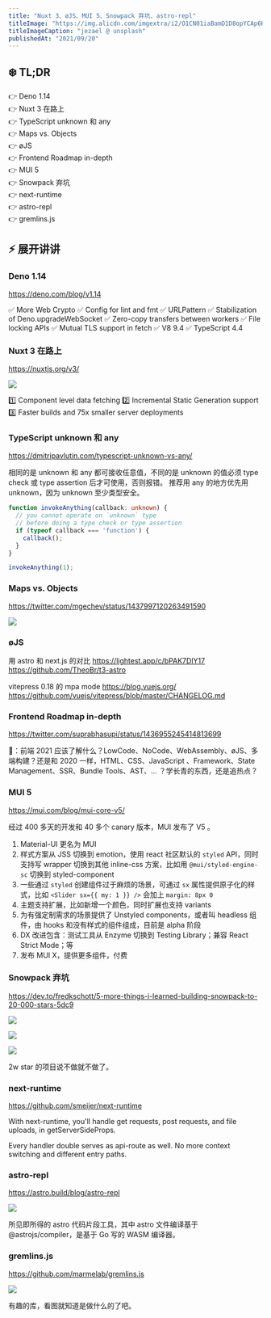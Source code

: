 ```yaml
---
title: "Nuxt 3、øJS、MUI 5、Snowpack 弃坑、astro-repl"
titleImage: "https://img.alicdn.com/imgextra/i2/O1CN01iaBamD1D8opYCAp6K_!!6000000000172-0-tps-1920-1239.jpg"
titleImageCaption: "jezael @ unsplash"
publishedAt: "2021/09/20"
---
```



## ❄️ TL;DR

👉 Deno 1.14<br />
👉 Nuxt 3 在路上<br />
👉 TypeScript unknown 和 any <br />
👉 Maps vs. Objects<br />
👉 øJS<br />
👉 Frontend Roadmap in-depth<br />
👉 MUI 5<br />
👉 Snowpack 弃坑<br />
👉 next-runtime<br />
👉 astro-repl<br />
👉 gremlins.js<br />

## ⚡ 展开讲讲

### Deno 1.14
https://deno.com/blog/v1.14

✅ More Web Crypto
✅ Config for lint and fmt
✅ URLPattern
✅ Stabilization of Deno.upgradeWebSocket
✅ Zero-copy transfers between workers
✅ File locking APIs
✅ Mutual TLS support in fetch
✅ V8 9.4
✅ TypeScript 4.4

### Nuxt 3 在路上
https://nuxtjs.org/v3/

![](https://img.alicdn.com/imgextra/i1/O1CN0105MpcK1SWNR2syQPA_!!6000000002254-2-tps-2450-1260.png)

1️⃣ Component level data fetching
2️⃣ Incremental Static Generation support
3️⃣ Faster builds and 75x smaller server deployments

### TypeScript unknown 和 any 
https://dmitripavlutin.com/typescript-unknown-vs-any/

相同的是 unknown 和 any 都可接收任意值，不同的是 unknown 的值必须 type check 或 type assertion 后才可使用，否则报错。 推荐用 any 的地方优先用 unknown，因为 unknown 至少类型安全。

```ts
function invokeAnything(callback: unknown) {
  // you cannot operate on `unknown` type 
  // before doing a type check or type assertion
  if (typeof callback === 'function') {
    callback();
  }
}

invokeAnything(1);
```

### Maps vs. Objects
https://twitter.com/mgechev/status/1437997120263491590

![](https://img.alicdn.com/imgextra/i1/O1CN01L5jDmb1yht61SsObI_!!6000000006611-2-tps-1262-1800.png)

### øJS

用 astro 和 next.js 的对比
https://lightest.app/c/bPAK7DIY17
https://github.com/TheoBr/t3-astro

vitepress 0.18 的 mpa mode
https://blog.vuejs.org/
https://github.com/vuejs/vitepress/blob/master/CHANGELOG.md

### Frontend Roadmap in-depth
https://twitter.com/suprabhasupi/status/1436955245414813699

🤔：前端 2021 应该了解什么？LowCode、NoCode、WebAssembly、øJS、多端构建？还是和 2020 一样，HTML、CSS、JavaScript 、Framework、State Management、SSR、Bundle Tools、AST、... ？学长青的东西，还是追热点？

### MUI 5
https://mui.com/blog/mui-core-v5/

经过 400 多天的开发和 40 多个 canary 版本，MUI 发布了 V5 。

1. Material-UI 更名为 MUI
2. 样式方案从 JSS 切换到 emotion，使用 react 社区默认的 `styled` API，同时支持写 wrapper 切换到其他 inline-css 方案，比如用 `@mui/styled-engine-sc` 切换到 styled-component
3. 一些通过 `styled` 创建组件过于麻烦的场景，可通过 `sx` 属性提供原子化的样式，比如 `<Slider sx={{ my: 1 }} />` 会加上 `margin: 8px 0`
4. 主题支持扩展，比如新增一个颜色，同时扩展也支持 variants
5. 为有强定制需求的场景提供了 Unstyled components，或者叫 headless 组件，由 hooks 和没有样式的组件组成，目前是 alpha 阶段
6. DX 改进包含：测试工具从 Enzyme 切换到 Testing Library；兼容 React Strict Mode；等
7. 发布 MUI X，提供更多组件，付费

### Snowpack 弃坑
https://dev.to/fredkschott/5-more-things-i-learned-building-snowpack-to-20-000-stars-5dc9

![](https://img.alicdn.com/imgextra/i1/O1CN01TqTTja1OQBcaKEsjs_!!6000000001699-2-tps-1420-768.png)

![](https://img.alicdn.com/imgextra/i4/O1CN011nXGvL1tQsJ80hRha_!!6000000005897-2-tps-2622-1420.png)

![](https://img.alicdn.com/imgextra/i4/O1CN01Sqz3Md1PHlxbQg1Qi_!!6000000001816-2-tps-2626-1454.png)

2w star 的项目说不做就不做了。

### next-runtime
https://github.com/smeijer/next-runtime

With next-runtime, you'll handle get requests, post requests, and file uploads, in getServerSideProps.

Every handler double serves as api-route as well. No more context switching and different entry paths.

### astro-repl
https://astro.build/blog/astro-repl

![](https://img.alicdn.com/imgextra/i3/O1CN01nvEWUM1NwsH0kV8fJ_!!6000000001635-2-tps-958-649.png)

所见即所得的 astro 代码片段工具，其中 astro 文件编译基于 @astrojs/compiler，是基于 Go 写的 WASM 编译器。


### gremlins.js
https://github.com/marmelab/gremlins.js

![](https://img.alicdn.com/imgextra/i2/O1CN01KmFuHe20wCi7AM719_!!6000000006913-1-tps-689-626.gif)

有趣的库，看图就知道是做什么的了吧。
